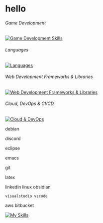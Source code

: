 # hello



###### Game Development 
[![Game Development Skills](https://skillicons.dev/icons?i=godot,blender)](https://skillicons.dev)

###### Languages 
[![Languages](https://skillicons.dev/icons?i=c,py,js,html,css,java)](https://skillicons.dev)

###### Web Development Frameworks & Libraries
[![Web Development Frameworks & Libraries](https://skillicons.dev/icons?i=nextjs,nodejs,react,tailwind,figma)](https://skillicons.dev)

###### Cloud, DevOps & CI/CD
[![Cloud & DevOps](https://skillicons.dev/icons?i=docker,kubernetes,terraform,jenkins)](https://skillicons.dev)

debian

discord



eclipse

emacs



git






latex

linkedin linux   obsidian

    visualstudio vscode

 aws bitbucket

[![My Skills](https://skillicons.dev/icons?i=js,html,css,c,aws,bitbucket)](https://skillicons.dev)